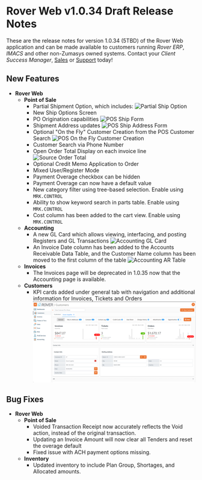 # Rover Web v1.0.34 Draft Release Notes

<badge text= "Version 1.0.34" vertical="middle" />

<PageHeader />

These are the release notes for version 1.0.34 (5TBD) of the Rover Web application and can be made available to customers running _Rover ERP_, _IMACS_ and other non-Zumasys owned systems. Contact your _Client Success Manager_, [Sales](mailto:sales@zumasys.com?subject=Rover%20Web%20v1.0.34) or [Support](mailto:help@zumasys.com?subject=Rover%20Web%20v1.0.34) today!

## New Features

- **Rover Web**
  - **Point of Sale**
    - Partial Shipment Option, which includes:
    ![Partial Ship Option](./PartialShip.png)
    - New Ship Options Screen
    - PO Origination capabilities
    ![POS Ship Form](./ShipForm.png)
    - Shipment Address updates
    ![POS Ship Address Form](./shipaddress.png)
    - Optional "On the Fly" Customer Creation from the POS Customer Search
    ![POS On the Fly Customer Creation](./OnTheFlyCust.png)
    - Customer Search via Phone Number
    - Open Order Total Display on each invoice line
    ![Source Order Total](./SourceOrderTotal.png)
    - Optional Credit Memo Application to Order
    - Mixed User/Register Mode
    - Payment Overage checkbox can be hidden
    - Payment Overage can now have a default value
    - New category filter using tree-based selection. Enable using `MRK.CONTROL`
    - Ability to show keyword search in parts table. Enable using `MRK.CONTROL`
    - Cost column has been added to the cart view. Enable using `MRK.CONTROL`
  - **Accounting**
    - A new GL Card which allows viewing, interfacing, and posting Registers and GL Transactions
    ![Accounting GL Card](./accounting-gl-card.gif)
    - An Invoice Date column has been added to the Accounts Receivable Data Table, and the Customer Name column has been moved to the first column of the table
    ![Accounting AR Table](./accounting-ar-table-invoice-date.png)
  - **Invoices**
    - The Invoices page will be deprecated in 1.0.35 now that the Accounting page is available.
  - **Customers**
    - KPI cards added under general tab with navigation and additional information for Invoices, Tickets and Orders
    ![KPI Card](./kpicards.png)

## Bug Fixes

- **Rover Web**
  - **Point of Sale**
    - Voided Transaction Receipt now accurately reflects the Void action, instead of the original transaction.
    - Updating an Invoice Amount will now clear all Tenders and reset the overage default
    - Fixed issue with ACH payment options missing.
  - **Inventory**
    - Updated inventory to include Plan Group, Shortages, and Allocated amounts.

<PageFooter />

